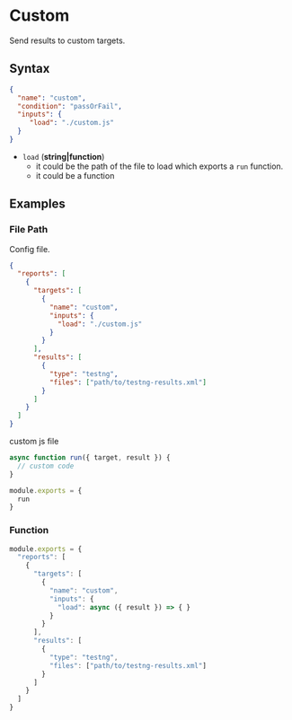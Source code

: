 # Custom

Send results to custom targets.

## Syntax

```json
{
  "name": "custom",
  "condition": "passOrFail",
  "inputs": {
     "load": "./custom.js"
  }
}
```

- `load` (**string|function**)
  - it could be the path of the file to load which exports a `run` function.
  - it could be a function

## Examples

### File Path

Config file.

```json {5-11}
{
  "reports": [
    {
      "targets": [
        {
          "name": "custom",
          "inputs": {
            "load": "./custom.js"
          }
        }
      ],
      "results": [
        {
          "type": "testng",
          "files": ["path/to/testng-results.xml"]
        }
      ]
    }
  ]
}
```

custom js file

```js
async function run({ target, result }) {
  // custom code
}

module.exports = {
  run
}
```

### Function

```js
module.exports = {
  "reports": [
    {
      "targets": [
        {
          "name": "custom",
          "inputs": {
            "load": async ({ result }) => { }
          }
        }
      ],
      "results": [
        {
          "type": "testng",
          "files": ["path/to/testng-results.xml"]
        }
      ]
    }
  ]
}
```